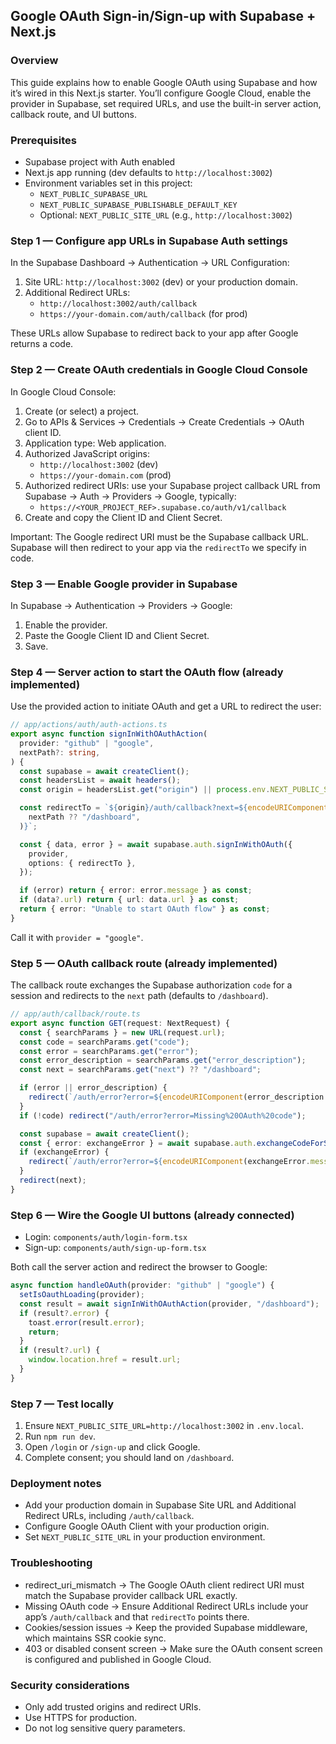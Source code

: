 ## Google OAuth Sign-in/Sign-up with Supabase + Next.js

### Overview
This guide explains how to enable Google OAuth using Supabase and how it’s wired in this Next.js starter. You’ll configure Google Cloud, enable the provider in Supabase, set required URLs, and use the built-in server action, callback route, and UI buttons.

### Prerequisites
- Supabase project with Auth enabled
- Next.js app running (dev defaults to `http://localhost:3002`)
- Environment variables set in this project:
  - `NEXT_PUBLIC_SUPABASE_URL`
  - `NEXT_PUBLIC_SUPABASE_PUBLISHABLE_DEFAULT_KEY`
  - Optional: `NEXT_PUBLIC_SITE_URL` (e.g., `http://localhost:3002`)

### Step 1 — Configure app URLs in Supabase Auth settings
In the Supabase Dashboard → Authentication → URL Configuration:
1. Site URL: `http://localhost:3002` (dev) or your production domain.
2. Additional Redirect URLs:
   - `http://localhost:3002/auth/callback`
   - `https://your-domain.com/auth/callback` (for prod)

These URLs allow Supabase to redirect back to your app after Google returns a code.

### Step 2 — Create OAuth credentials in Google Cloud Console
In Google Cloud Console:
1. Create (or select) a project.
2. Go to APIs & Services → Credentials → Create Credentials → OAuth client ID.
3. Application type: Web application.
4. Authorized JavaScript origins:
   - `http://localhost:3002` (dev)
   - `https://your-domain.com` (prod)
5. Authorized redirect URIs: use your Supabase project callback URL from Supabase → Auth → Providers → Google, typically:
   - `https://<YOUR_PROJECT_REF>.supabase.co/auth/v1/callback`
6. Create and copy the Client ID and Client Secret.

Important: The Google redirect URI must be the Supabase callback URL. Supabase will then redirect to your app via the `redirectTo` we specify in code.

### Step 3 — Enable Google provider in Supabase
In Supabase → Authentication → Providers → Google:
1. Enable the provider.
2. Paste the Google Client ID and Client Secret.
3. Save.

### Step 4 — Server action to start the OAuth flow (already implemented)
Use the provided action to initiate OAuth and get a URL to redirect the user:

```ts
// app/actions/auth/auth-actions.ts
export async function signInWithOAuthAction(
  provider: "github" | "google",
  nextPath?: string,
) {
  const supabase = await createClient();
  const headersList = await headers();
  const origin = headersList.get("origin") || process.env.NEXT_PUBLIC_SITE_URL;

  const redirectTo = `${origin}/auth/callback?next=${encodeURIComponent(
    nextPath ?? "/dashboard",
  )}`;

  const { data, error } = await supabase.auth.signInWithOAuth({
    provider,
    options: { redirectTo },
  });

  if (error) return { error: error.message } as const;
  if (data?.url) return { url: data.url } as const;
  return { error: "Unable to start OAuth flow" } as const;
}
```

Call it with `provider = "google"`.

### Step 5 — OAuth callback route (already implemented)
The callback route exchanges the Supabase authorization `code` for a session and redirects to the `next` path (defaults to `/dashboard`).

```ts
// app/auth/callback/route.ts
export async function GET(request: NextRequest) {
  const { searchParams } = new URL(request.url);
  const code = searchParams.get("code");
  const error = searchParams.get("error");
  const error_description = searchParams.get("error_description");
  const next = searchParams.get("next") ?? "/dashboard";

  if (error || error_description) {
    redirect(`/auth/error?error=${encodeURIComponent(error_description || error || "OAuth error")}`);
  }
  if (!code) redirect("/auth/error?error=Missing%20OAuth%20code");

  const supabase = await createClient();
  const { error: exchangeError } = await supabase.auth.exchangeCodeForSession(code);
  if (exchangeError) {
    redirect(`/auth/error?error=${encodeURIComponent(exchangeError.message)}`);
  }
  redirect(next);
}
```

### Step 6 — Wire the Google UI buttons (already connected)
- Login: `components/auth/login-form.tsx`
- Sign-up: `components/auth/sign-up-form.tsx`

Both call the server action and redirect the browser to Google:

```ts
async function handleOAuth(provider: "github" | "google") {
  setIsOauthLoading(provider);
  const result = await signInWithOAuthAction(provider, "/dashboard");
  if (result?.error) {
    toast.error(result.error);
    return;
  }
  if (result?.url) {
    window.location.href = result.url;
  }
}
```

### Step 7 — Test locally
1. Ensure `NEXT_PUBLIC_SITE_URL=http://localhost:3002` in `.env.local`.
2. Run `npm run dev`.
3. Open `/login` or `/sign-up` and click Google.
4. Complete consent; you should land on `/dashboard`.

### Deployment notes
- Add your production domain in Supabase Site URL and Additional Redirect URLs, including `/auth/callback`.
- Configure Google OAuth Client with your production origin.
- Set `NEXT_PUBLIC_SITE_URL` in your production environment.

### Troubleshooting
- redirect_uri_mismatch → The Google OAuth client redirect URI must match the Supabase provider callback URL exactly.
- Missing OAuth code → Ensure Additional Redirect URLs include your app’s `/auth/callback` and that `redirectTo` points there.
- Cookies/session issues → Keep the provided Supabase middleware, which maintains SSR cookie sync.
- 403 or disabled consent screen → Make sure the OAuth consent screen is configured and published in Google Cloud.

### Security considerations
- Only add trusted origins and redirect URIs.
- Use HTTPS for production.
- Do not log sensitive query parameters.


